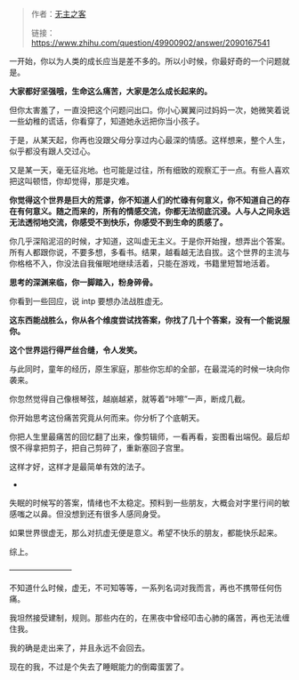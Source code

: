> 作者：[无主之客](https://www.zhihu.com/people/he-bao-rong-91-67)
>
> 链接： https://www.zhihu.com/question/49900902/answer/2090167541

一开始，你以为人类的成长应当是差不多的。所以小时候，你最好奇的一个问题就是。

**大家都好坚强哦，生命这么痛苦，大家是怎么成长起来的。**

但你太害羞了，一直没把这个问题问出口。你小心翼翼问过妈妈一次，她微笑着说一些幼稚的谎话，你看穿了，知道她永远把你当小孩子。

于是，从某天起，你再也没跟父母分享过内心最深的情感。这样想来，整个人生，似乎都没有跟人交过心。

又是某一天，毫无征兆地。也可能是过往，所有细致的观察汇于一点。有些人喜欢把这叫顿悟，你却觉得，那是灾难。

**你觉得这个世界是巨大的荒谬，你不知道人们的忙碌有何意义，你不知道自己的存在有何意义。随之而来的，所有的情感交流，你都无法彻底沉浸。人与人之间永远无法透彻地交流，你感受不到快乐，你感受不到生命的质感了。**

你几乎深陷泥沼的时候，才知道，这叫虚无主义。于是你开始搜，想弄出个答案。所有人都跟你说，不要多想，多看书。结果，越看越无法自拔。这个世界的主流与你格格不入，你没法自我催眠地继续活着，只能在游戏，书籍里短暂地活着。

**思考的深渊来临，你一脚踏入，粉身碎骨。**

你看到一些回应，说 intp 要想办法战胜虚无。

**这东西能战胜么，你从各个维度尝试找答案，你找了几十个答案，没有一个能说服你。**

**这个世界运行得严丝合缝，令人发笑。**

与此同时，童年的经历，原生家庭，那些你忘却的全部，在最混沌的时候一块向你袭来。

你忽然觉得自己像根琴弦，越崩越紧，就等着“咔嚓”一声，断成几截。

你开始思考这份痛苦究竟从何而来。你分析了个底朝天。

你把人生里最痛苦的回忆翻了出来，像剪辑师，一看再看，妄图看出端倪。最后却恨不得拿把剪子，把自己剪碎了，重新塞回子宫里。

这样才好，这样才是最简单有效的法子。

-

失眠的时候写的答案，情绪也不太稳定。预料到一些朋友，大概会对字里行间的敏感嗤之以鼻。但没想到还有很多人感同身受。

如果世界很虚无，那么对抗虚无便是意义。希望不快乐的朋友，都能快乐起来。

综上。

————————

不知道什么时候，虚无，不可知等等，一系列名词对我而言，再也不携带任何伤痛。

我坦然接受建制，规则。那些内在的，在黑夜中曾经叩击心肺的痛苦，再也无法缠住我。

我的确是走出来了，并且永远不会回去。

现在的我，不过是个失去了睡眠能力的倒霉蛋罢了。
